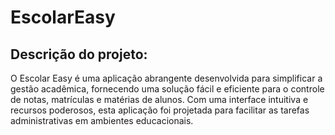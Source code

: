 # EscolarEasy
## Descrição do projeto:
O Escolar Easy é uma aplicação abrangente desenvolvida para simplificar a gestão acadêmica, fornecendo uma solução fácil e eficiente para o controle de notas, matrículas e matérias de alunos. Com uma interface intuitiva e recursos poderosos, esta aplicação foi projetada para facilitar as tarefas administrativas em ambientes educacionais.
